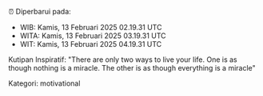 ⏰ Diperbarui pada:
- WIB: Kamis, 13 Februari 2025 02.19.31 UTC
- WITA: Kamis, 13 Februari 2025 03.19.31 UTC
- WIT: Kamis, 13 Februari 2025 04.19.31 UTC

Kutipan Inspiratif:
"There are only two ways to live your life. One is as though nothing is a miracle. The other is as though everything is a miracle"


Kategori: motivational

